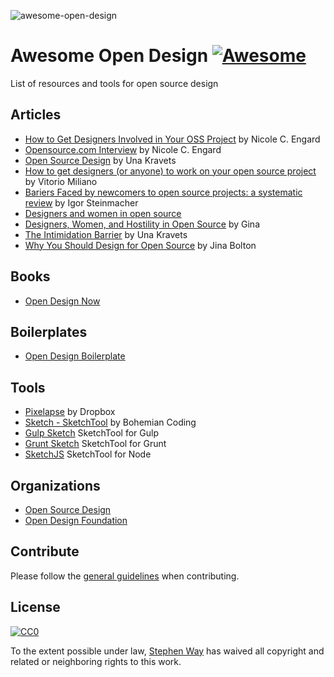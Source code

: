 ![awesome-open-design](https://cloud.githubusercontent.com/assets/38894/12370870/2a7726fa-bbd6-11e5-97ad-e62fdcffdd4b.png)

# Awesome Open Design [![Awesome](https://cdn.rawgit.com/sindresorhus/awesome/d7305f38d29fed78fa85652e3a63e154dd8e8829/media/badge.svg)](https://github.com/sindresorhus/awesome)
List of resources and tools for open source design

## Articles
* [How to Get Designers Involved in Your OSS Project](https://opensource.com/life/15/7/get-designers-involved-software-project) by Nicole C. Engard
* [Opensource.com Interview](https://opensource.com/business/15/7/interview-una-kravets-ibm) by Nicole C. Engard
* [Open Source Design](http://una.im/open-source-design) by Una Kravets
* [How to get designers (or anyone) to work on your open source project](http://opendesign.foundation/articles/import-designers/) by Vitorio Miliano
* [Bariers Faced by newcomers to open source projects: a systematic review](http://www.academia.edu/6537077/Barriers_faced_by_newcomers_to_open_source_projects_a_systematic_review) by Igor Steinmacher
* [Designers and women in open source](http://old.vi.to/designers-and-women-in-open-source.html)
* [Designers, Women, and Hostility in Open Source](http://smarterware.org/2011/03/designers-women-and-hostility-in-open-source/) by Gina
* [The Intimidation Barrier](http://opendesign.foundation/articles/barriers-for-designers/) by Una Kravets
* [Why You Should Design for Open Source](https://24ways.org/2014/why-you-should-design-for-open-source/) by Jina Bolton

## Books
* [Open Design Now](http://opendesignnow.org/)

## Boilerplates
* [Open Design Boilerplate](https://github.com/stephenway/open-design-boilerplate)

## Tools
* [Pixelapse](http://pixelapse.com) by Dropbox
* [Sketch - SketchTool](http://www.sketchapp.com/tool/) by Bohemian Coding
* [Gulp Sketch](https://github.com/cognitom/gulp-sketch) SketchTool for Gulp
* [Grunt Sketch](https://github.com/CodeCatalyst/grunt-sketch) SketchTool for Grunt
* [SketchJS](https://github.com/iDuuck/sketchjs) SketchTool for Node

## Organizations
* [Open Source Design](http://opensourcedesign.net/)
* [Open Design Foundation](http://opendesign.foundation/)

## Contribute
Please follow the [general guidelines](https://github.com/sindresorhus/awesome/blob/master/contributing.md) when contributing.

## License

[![CC0](https://i.creativecommons.org/p/zero/1.0/88x31.png)](https://creativecommons.org/publicdomain/zero/1.0/)

To the extent possible under law, [Stephen Way](http://stephenway.net) has waived all copyright and related or neighboring rights to this work.
